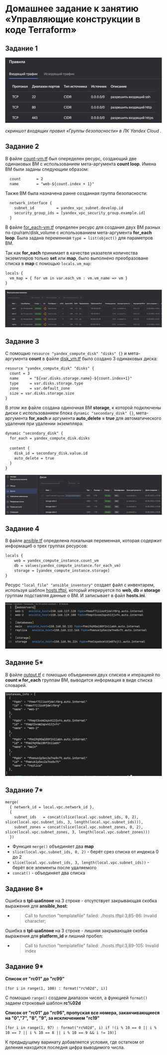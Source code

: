 # Домашнее задание к занятию «Управляющие конструкции в коде Terraform»

## Задание 1

<center>
  <img src="img/security-group-t1.JPG">
</center>

*скриншот входящих правил «Группы безопасности» в ЛК Yandex Cloud .*

## Задание 2

В файле [count-vm.tf](https://github.com/alex-bel31/ter_homeworks/blob/terraform-03/ter-03-control-constructs/count-vm.tf) был опеределен ресурс, создающий две одинаковых ВМ с использованием мета-аргумента **count loop**. Имена ВМ были заданы следующим образом:

```hcl
  count       = 2
  name        = "web-${count.index + 1}"
```

Также ВМ была назначена ранне созданная группа безопасности:

```hcl
  network_interface {
    subnet_id          = yandex_vpc_subnet.develop.id
    security_group_ids = [yandex_vpc_security_group.example.id]
  }
```
В файле [for_each-vm.tf](https://github.com/alex-bel31/ter_homeworks/blob/terraform-03/ter-03-control-constructs/for_each-vm.tf) определен ресурс для создания двух ВМ разных по cpu/ram/disk_volume с использованием мета-аргумента **for_each loop**.
Была задана переменная ``type = list(object()`` для параметров ВМ.

Так как **for_each** принимает в качестве указателя количества экземпляров только **set** или **map**, было выполнено преобразоване списка в **map** с помощью `locals.vm_map`:

```hcl
locals {
  vm_map = { for vm in var.each_vm : vm.vm_name => vm }
}
```
<center>
  <img src="img/count-for-t2.JPG">
</center>

## Задание 3

С помощью `resource "yandex_compute_disk" "disks" {}` и мета-аргумента **count** в файле [disk_vm.tf](https://github.com/alex-bel31/ter_homeworks/blob/terraform-03/ter-03-control-constructs/disk_vm.tf) было создано 3 одинаковых диска:

```hcl
resource "yandex_compute_disk" "disks" {
  count = 3
  name     = "${var.disks.storage.name}-${count.index+1}"
  type     = var.disks.storage.type
  zone     = var.default_zone
  size = var.disks.storage.size
}
```

В этом же файле создана одиночная ВМ **storage**, к которой подключены диски с использованием блока `dynamic "secondary_disk" {}`,  мета-аргумента **for_each** и аргумента **auto_delete = true** для автоматического удаления при удалении экземпляра:

```hcl
dynamic "secondary_disk" {
  for_each = yandex_compute_disk.disks

  content {
    disk_id = secondary_disk.value.id
    auto_delete = true
  }
}
```
<center>
  <img src="img/storage-vm-t3.JPG">
</center>

## Задание 4

В файле [ansible.tf](https://github.com/alex-bel31/ter_homeworks/blob/terraform-03/ter-03-control-constructs/ansible.tf) определена локальная переменная, которая содержит информациб о трех группах ресурсов:

```hcl
locals {
    web = yandex_compute_instance.count_vm
    db = values(yandex_compute_instance.for_each_vm)
    storage = [yandex_compute_instance.storage]
}
```
Ресурс `"local_file" "ansible_inventory"` создает файл с инвентарем, используя шаблон [hosts.tftpl](https://github.com/alex-bel31/ter_homeworks/blob/terraform-03/ter-03-control-constructs/hosts.tftpl), который итерируется по **web, db** и **storage** группам подставляя данные о ВМ. И записывает в файл **hosts.ini**.

<center>
  <img src="img/ansible-inventory-t4.JPG">
</center>

## Задание 5*

В файле [output.tf](https://github.com/alex-bel31/ter_homeworks/blob/terraform-03/ter-03-control-constructs/output.tf) с помощью объединения двух списков и итерацией по **count и for_each** группам ВМ, выводится информация в виде списка словарей.

<center>
  <img src="img/ter-output-t5.JPG">
</center>

## Задание 7*

```hcl
merge(
  { network_id = local.vpc.network_id },
  {
    subnet_ids   = concat(slice(local.vpc.subnet_ids, 0, 2), slice(local.vpc.subnet_ids, 3, length(local.vpc.subnet_ids))),
    subnet_zones = concat(slice(local.vpc.subnet_zones, 0, 2), slice(local.vpc.subnet_zones, 3, length(local.vpc.subnet_zones)))
  })
```

- Функция `merge()` объединяет два **map**
- `slice(local.vpc.subnet_ids, 0, 2)` - берёт срез списка от индекса 0 до 2
- `slice(local.vpc.subnet_ids, 3, length(local.vpc.subnet_ids))` - берёт все элементы после удаляемого 
- `concat()` - объединяет два списка

## Задание 8*

Ошибка в **tpl-шаблоне** на 3 строке - отсутствует закрывающая скобка выражения для **ansible_host**:

- >Call to function "templatefile" failed: ./hosts.tftpl:3,85-86: Invalid character;

Ошибка в **tpl-шаблоне** на 3 строке - лишняя закрывающая скобка выражения для **platform_id** и лишний пробел:

- >Call to function "templatefile" failed: ./hosts.tftpl:3,89-105: Invalid index

## Задание 9*

**Список от "rc01" до "rc99"** 

```hcl
[for i in range(1, 100) : format("rc%02d", i)]
```

C помощью `range()` создаем диапазон чисел, а функцией `format()` задаем строковый шаблон **rc%02d**

**Список от "rc01" до "rc96", пропуская все номера, заканчивающиеся на "0","7", "8", "9", за исключением "rc19"** 

```hcl
[for i in range(1, 97) : format("rc%02d", i) if !(i % 10 == 0 || i % 10 == 7 || i % 10 == 8 || i % 10 == 9 && i != 19)]
```

К предыдущему варинату добавляется условия, где остатком от деления находится последня цифра выводимого числа.